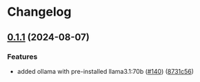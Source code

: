 # Changelog

## [0.1.1](https://github.com/miracum/util-images/compare/ollama-v0.1.0...ollama-v0.1.1) (2024-08-07)


### Features

* added ollama with pre-installed llama3.1:70b ([#140](https://github.com/miracum/util-images/issues/140)) ([8731c56](https://github.com/miracum/util-images/commit/8731c56164380c91958e9a20aa668b51802416d4))
